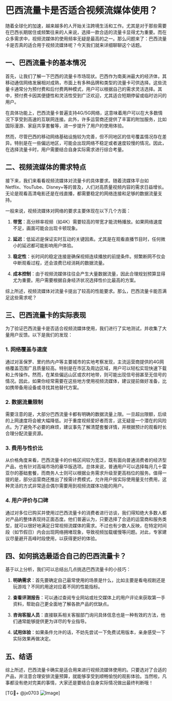 # 巴西流量卡是否适合视频流媒体使用？

随着全球化的加速，越来越多的人开始关注跨境生活和工作。尤其是对于那些需要在巴西长期居住或频繁往来的人来说，选择一款合适的流量卡显得尤为重要。而在众多需求中，视频流媒体的使用频率无疑是最高的之一。那么问题来了：巴西流量卡是否真的适合用于视频流媒体呢？今天我们就来详细聊聊这个话题。

## 一、巴西流量卡的基本情况

首先，让我们了解一下巴西的流量卡市场现状。巴西作为南美洲最大的经济体，其移动通信网络发展相对成熟，市面上有多种品牌和类型的流量卡可供选择。这些流量卡通常分为预付费和后付费两种模式，用户可以根据自己的需求灵活选择。其中，预付费卡因其便捷性和灵活性受到广泛欢迎，尤其适合短期停留或临时访问的用户。

在具体功能上，巴西流量卡普遍支持4G/5G网络，这意味着用户可以在大多数情况下享受到高速的互联网连接。此外，许多运营商还提供了丰富的附加服务，比如国际漫游、家庭共享套餐等，进一步提升了用户的使用体验。

然而，尽管巴西的移动网络基础设施较为完善，但不同地区的信号覆盖情况存在差异。特别是在一些偏远地区，可能会出现网络不稳定或者速度较慢的情况。因此，在选择流量卡时，用户需要结合自身实际需求进行综合考量。

## 二、视频流媒体的需求特点

接下来，我们来看看视频流媒体对流量卡的具体要求。随着流媒体平台如Netflix、YouTube、Disney+等的普及，人们对高质量视频内容的需求日益增长。无论是观看高清电影还是在线直播，都需要稳定的网络连接和足够的数据流量支持。

一般来说，视频流媒体对网络的要求主要体现在以下几个方面：

1. **带宽**：高分辨率视频（如4K）需要较高的带宽才能流畅播放。如果网络速度不足，画面可能会出现卡顿现象。
   
2. **延迟**：低延迟是保证实时互动的关键因素。尤其是在观看直播节目时，任何微小的延迟都可能影响用户体验。

3. **稳定性**：长时间的稳定连接是确保视频连续播放的前提条件。频繁断网不仅会中断观看过程，还会浪费已经消耗的数据流量。

4. **成本控制**：由于视频流媒体往往会产生大量数据流量，因此合理规划预算显得尤为重要。用户需要根据自身经济状况选择性价比最高的方案。

综上所述，视频流媒体对流量卡提出了较高的性能要求。那么，巴西流量卡能否满足这些需求呢？

## 三、巴西流量卡的实际表现

为了验证巴西流量卡是否适合视频流媒体使用，我们进行了实地测试，并收集了大量用户反馈。以下是我们的发现：

### 1. 网络覆盖与速度

通过对圣保罗、里约热内卢等主要城市的实地考察发现，主流运营商提供的4G网络覆盖范围广且质量较高。特别是在市区及周边区域，用户可以轻松实现快速下载和上传操作。然而，在某些偏远山区或农村地带，则可能出现信号弱甚至无信号的情况。因此，如果你经常需要在这些地方使用视频流媒体，建议提前做好准备，比如携带备用设备或寻找其他替代方案。

### 2. 数据流量限制

需要注意的是，大部分巴西流量卡都有明确的数据流量上限。一旦超出限额，后续的上网速度将会被大幅降低。对于重度视频爱好者而言，这无疑是一个潜在的风险点。为了避免不必要的麻烦，建议事先了解清楚套餐详情，并根据预计的观看时长合理分配流量资源。

### 3. 费用与性价比

从价格角度来看，巴西流量卡的价格区间较为宽泛，既有面向普通消费者的经济型产品，也有针对高端市场的豪华版选项。总体来说，普通用户可以选择每月几十雷亚尔的基础套餐，而商务人士则可以根据业务需求升级至更高档位的服务。值得一提的是，部分运营商还推出了按需计费模式，允许用户按实际使用量支付费用，这种灵活的方式非常适合偶尔需要用到视频流媒体功能的用户。

### 4. 用户评价与口碑

通过对多位已购买并使用过巴西流量卡的消费者进行访谈，我们得知绝大多数人都对产品的整体表现持正面态度。他们普遍认为，只要选择了合适的运营商和服务类型，就可以很好地满足日常视频流媒体的需求。不过也有少数人反映，在特定时间段（如节假日）内会出现网络拥堵现象，导致视频加载缓慢等问题。对此，专家建议尽量避开高峰时段使用，以获得更好的体验。

## 四、如何挑选最适合自己的巴西流量卡？

基于以上分析，我们可以总结出几点挑选巴西流量卡的小技巧：

1. **明确需求**：首先要确定自己最常使用的场景是什么，比如主要是看电视剧还是玩游戏？不同的用途对应着不同的性能指标。

2. **查看评测报告**：可以通过查阅专业网站或社交媒体上的用户评论来获取第一手资料，帮助自己更全面地了解各款产品的优缺点。

3. **咨询客服人员**：直接联系相关客服部门询问具体信息也是一种有效的方法，他们通常能够提供更为详尽的专业指导。

4. **试用体验**：如果条件允许的话，不妨先尝试一下免费试用版本，亲身感受一下实际效果再做决定。

## 五、结语

综上所述，巴西流量卡确实是适合用来进行视频流媒体使用的。只要选对了合适的产品，并注意合理安排流量预算，就能够享受到顺畅愉悦的观影体验。当然啦，凡事都没有绝对完美的事情，大家还是要结合自身实际情况做出最终判断哦！

[TG💪+ @jx0703 ![Image](https://github.com/user-attachments/assets/dbca1d08-cadb-493c-b0ec-ad6f7a83f270)]